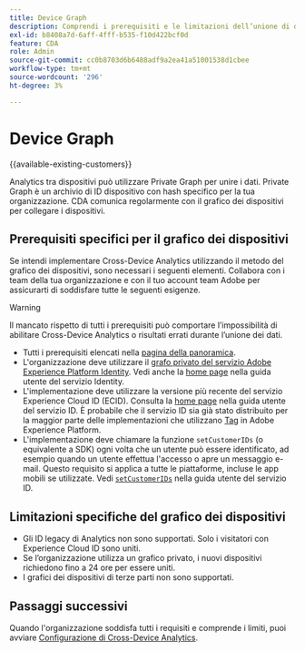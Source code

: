 ```yaml
---
title: Device Graph
description: Comprendi i prerequisiti e le limitazioni dell’unione di dati utilizzando il grafico dei dispositivi.
exl-id: b8408a7d-6aff-4fff-b535-f10d422bcf0d
feature: CDA
role: Admin
source-git-commit: cc0b8703d6b6488adf9a2ea41a51001538d1cbee
workflow-type: tm+mt
source-wordcount: '296'
ht-degree: 3%

---
```



# Device Graph

{{available-existing-customers}}

Analytics tra dispositivi può utilizzare Private Graph per unire i dati. Private Graph è un archivio di ID dispositivo con hash specifico per la tua organizzazione. CDA comunica regolarmente con il grafico dei dispositivi per collegare i dispositivi.

## Prerequisiti specifici per il grafico dei dispositivi

Se intendi implementare Cross-Device Analytics utilizzando il metodo del grafico dei dispositivi, sono necessari i seguenti elementi. Collabora con i team della tua organizzazione e con il tuo account team Adobe per assicurarti di soddisfare tutte le seguenti esigenze.

>[!WARNING]
>
>Il mancato rispetto di tutti i prerequisiti può comportare l’impossibilità di abilitare Cross-Device Analytics o risultati errati durante l’unione dei dati.
>

* Tutti i prerequisiti elencati nella [pagina della panoramica](overview.md).
* L&#39;organizzazione deve utilizzare il [grafo privato del servizio Adobe Experience Platform Identity](https://business.adobe.com/products/experience-platform/identity-service.html). Vedi anche la [home page](https://experienceleague.adobe.com/docs/experience-platform/identity/home.html?lang=it) nella guida utente del servizio Identity.
* L&#39;implementazione deve utilizzare la versione più recente del servizio Experience Cloud ID (ECID). Consulta la [home page](https://experienceleague.adobe.com/docs/id-service/using/home.html?lang=it) nella guida utente del servizio ID. È probabile che il servizio ID sia già stato distribuito per la maggior parte delle implementazioni che utilizzano [Tag](https://experienceleague.adobe.com/docs/experience-platform/tags/home.html?lang=it) in Adobe Experience Platform.
* L&#39;implementazione deve chiamare la funzione `setCustomerIDs` (o equivalente a SDK) ogni volta che un utente può essere identificato, ad esempio quando un utente effettua l&#39;accesso o apre un messaggio e-mail. Questo requisito si applica a tutte le piattaforme, incluse le app mobili se utilizzate. Vedi [`setCustomerIDs`](https://experienceleague.adobe.com/docs/id-service/using/id-service-api/methods/setcustomerids.html?lang=it) nella guida utente del servizio ID.

## Limitazioni specifiche del grafico dei dispositivi

* Gli ID legacy di Analytics non sono supportati. Solo i visitatori con Experience Cloud ID sono uniti.
* Se l’organizzazione utilizza un grafico privato, i nuovi dispositivi richiedono fino a 24 ore per essere uniti.
* I grafici dei dispositivi di terze parti non sono supportati.

## Passaggi successivi

Quando l&#39;organizzazione soddisfa tutti i requisiti e comprende i limiti, puoi avviare [Configurazione di Cross-Device Analytics](setup.md).
